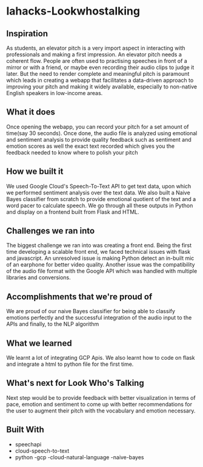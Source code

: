 # lahacks-Lookwhostalking
## Inspiration
As students, an elevator pitch is a very import aspect in interacting with professionals and making a first impression. An elevator pitch needs a coherent flow. People are often used to practising speeches in front of a mirror or with a friend, or maybe even recording their audio clips to judge it later. But the need to render complete and meaningful pitch is paramount which leads in creating a webapp that facilitates a data-driven approach to improving your pitch and making it widely available, especially to non-native English speakers in low-income areas.



## What it does
Once opening the webapp, you can record your pitch for a set amount of time(say 30 seconds). Once done, the audio file is analyzed using emotional and sentiment analysis to provide quality feedback such as sentiment and emotion scores as well the exact text recorded which gives you the feedback needed to know where to polish your pitch



## How we built it
We used Google Cloud's Speech-To-Text API to get text data, upon which we performed sentiment analysis over the text data. We also built a Naive Bayes classifier from scratch to provide emotional quotient of the text and a word pacer to calculate speech. We go through all these outputs in Python and display on a frontend built from Flask and HTML.



## Challenges we ran into
The biggest challenge we ran into was creating a front end. Being the first time developing a scalable front end, we faced technical issues with flask and javascript. An unresolved issue is making Python detect an in-built mic of an earphone for better video quality. Another issue was the compatibility of the audio file format with the Google API which was handled with multiple libraries and conversions.



## Accomplishments that we're proud of
We are proud of our naive Bayes classifier for being able to classify emotions perfectly and the successful integration of the audio input to the APIs and finally, to the NLP algorithm



## What we learned
We learnt a lot of integrating GCP Apis. We also learnt how to code on flask and integrate a html to python file for the first time.



## What's next for Look Who's Talking
Next step would be to provide feedback with better visualization in terms of pace, emotion and sentiment to come up with better recommendations for the user to augment their pitch with the vocabulary and emotion necessary.



## Built With
- speechapi
- cloud-speech-to-text
- python
-gcp
-cloud-natural-language
-naive-bayes
